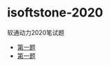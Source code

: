 # isoftstone-2020 
软通动力2020笔试题
* [第一题](http://efront.cc/isoft-1/)
* [第一题](http://efront.cc/isoft-2/)